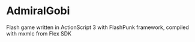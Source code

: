 AdmiralGobi
===========

Flash game written in ActionScript 3 with FlashPunk framework, compiled with mxmlc from Flex SDK
